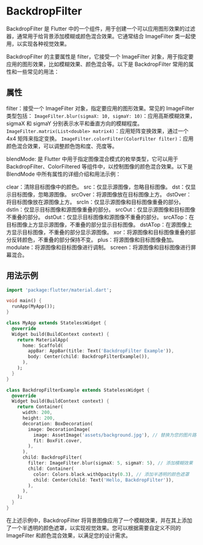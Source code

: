 # BackdropFilter

BackdropFilter 是 Flutter 中的一个组件，用于创建一个可以应用图形效果的过滤器，通常用于给背景添加模糊或颜色混合效果。它通常结合 ImageFilter 类一起使用，以实现各种视觉效果。

BackdropFilter 的主要属性是 filter，它接受一个 ImageFilter 对象，用于指定要应用的图形效果，比如模糊效果、颜色混合等。以下是 BackdropFilter 常用的属性和一些常见的用法：

## 属性

filter：接受一个 ImageFilter 对象，指定要应用的图形效果。常见的 ImageFilter 类型包括：
`ImageFilter.blur(sigmaX: 10, sigmaY: 10)`：应用高斯模糊效果，sigmaX 和 sigmaY 分别表示水平和垂直方向的模糊程度。
`ImageFilter.matrix(List<double> matrix4)`：应用矩阵变换效果，通过一个 4x4 矩阵来指定变换。
`ImageFilter.colorFilter(ColorFilter filter)`：应用颜色混合效果，可以调整颜色饱和度、亮度等。

blendMode: 是 Flutter 中用于指定图像混合模式的枚举类型，它可以用于 BackdropFilter、ColorFiltered 等组件中，以控制图像的颜色混合效果。以下是 BlendMode 中所有属性的详细介绍和用法示例：

clear：清除目标图像中的颜色。
src：仅显示源图像，忽略目标图像。
dst：仅显示目标图像，忽略源图像。
srcOver：将源图像放在目标图像上方。
dstOver：将目标图像放在源图像上方。
srcIn：仅显示源图像和目标图像重叠的部分。
dstIn：仅显示目标图像和源图像重叠的部分。
srcOut：仅显示源图像和目标图像不重叠的部分。
dstOut：仅显示目标图像和源图像不重叠的部分。
srcATop：在目标图像上方显示源图像，不重叠的部分显示目标图像。
dstATop：在源图像上方显示目标图像，不重叠的部分显示源图像。
xor：将源图像和目标图像重叠的部分反转颜色，不重叠的部分保持不变。
plus：将源图像和目标图像叠加。
modulate：将源图像和目标图像进行调制。
screen：将源图像和目标图像进行屏幕混合。

## 用法示例

```dart
import 'package:flutter/material.dart';

void main() {
  runApp(MyApp());
}

class MyApp extends StatelessWidget {
  @override
  Widget build(BuildContext context) {
    return MaterialApp(
      home: Scaffold(
        appBar: AppBar(title: Text('BackdropFilter Example')),
        body: Center(child: BackdropFilterExample()),
      ),
    );
  }
}

class BackdropFilterExample extends StatelessWidget {
  @override
  Widget build(BuildContext context) {
    return Container(
      width: 200,
      height: 200,
      decoration: BoxDecoration(
        image: DecorationImage(
          image: AssetImage('assets/background.jpg'), // 替换为您的图片路径
          fit: BoxFit.cover,
        ),
      ),
      child: BackdropFilter(
        filter: ImageFilter.blur(sigmaX: 5, sigmaY: 5), // 添加模糊效果
        child: Container(
          color: Colors.black.withOpacity(0.3), // 添加半透明的颜色遮罩
          child: Center(child: Text('Hello, BackdropFilter')),
        ),
      ),
    );
  }
}
```

在上述示例中，BackdropFilter 将背景图像应用了一个模糊效果，并在其上添加了一个半透明的颜色遮罩，以实现视觉效果。您可以根据需要自定义不同的 ImageFilter 和颜色混合效果，以满足您的设计需求。
